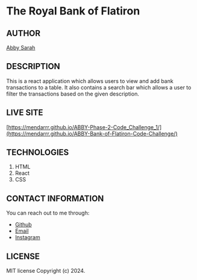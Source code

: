 # The Royal Bank of Flatiron

## AUTHOR
[Abby Sarah](https://github.com/mendarr)

## DESCRIPTION
This is a react application which allows users to view and add bank transactions to a table. It also contains a search bar which allows a user to filter the transactions based on the given description.

## LIVE SITE
[https://mendarrr.github.io/ABBY-Phase-2-Code_Challenge_1/](https://mendarrr.github.io/ABBY-Bank-of-Flatiron-Code-Challenge/)

## TECHNOLOGIES
1. HTML
2. React
3. CSS

## CONTACT INFORMATION
You can reach out to me through:
- [Github](https://github.com/mendarr)
- [Email](https://mail.google.com/mail)
- [Instagram](https://www.instagram.com/men.darr)

## LICENSE
MIT license
Copyright (c) 2024.
